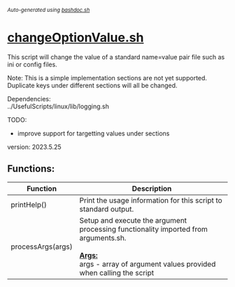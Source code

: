<small><i>Auto-generated using [bashdoc.sh](https://github.com/alejandro-godinez/UsefulScripts/blob/trunk/bashdoc/bashdoc.sh)</i></small>
# [changeOptionValue.sh](../changeOptionValue.sh)

This script will change the value of a standard name=value pair file
such as ini or config files.  

  Note: This is a simple implementation sections are not yet supported.  
        Duplicate keys under different sections will all be changed.


Dependencies:  
  ../UsefulScripts/linux/lib/logging.sh  

TODO:  
  - improve support for targetting values under sections  

version: 2023.5.25


## Functions:
| Function | Description |
|----------|-------------|
| printHelp() | Print the usage information for this script to standard output.   |
| processArgs(args) | Setup and execute the argument processing functionality imported from arguments.sh.    <br><br><u><b>Args:</b></u><br>args - array of argument values provided when calling the script  <br> |

